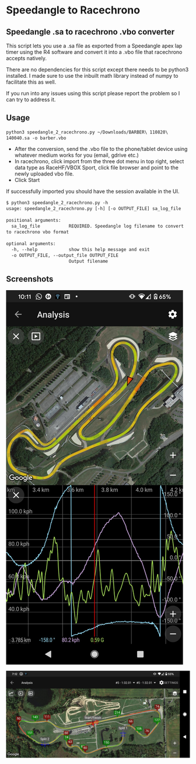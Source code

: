 # Speedangle to Racechrono
## Speedangle .sa to racechrono .vbo converter

This script lets you use a .sa file as exported from a Speedangle apex lap timer using the R4 software and convert it into a .vbo file that racechrono accepts natively.

There are no dependencies for this script except there needs to be python3 installed. I made sure to use the inbuilt math library instead of numpy to facilitate this as well.

If you run into any issues using this script please report the problem so I can try to address it. 

## Usage

```
python3 speedangle_2_racechrono.py ~/Downloads/BARBER\ 110820\ 140040.sa -o barber.vbo
```
* After the conversion, send the .vbo file to the phone/tablet device using whatever medium works for you (email, gdrive etc.)
* In racechrono, click import from the three dot menu in top right, select data type as RaceHF/VBOX Sport, click file browser and point to the newly uploaded vbo file.
* Click Start

If successfully imported you should have the session available in the UI.

```
$ python3 speedangle_2_racechrono.py -h
usage: speedangle_2_racechrono.py [-h] [-o OUTPUT_FILE] sa_log_file

positional arguments:
  sa_log_file           REQUIRED. Speedangle log filename to convert to racechrono vbo format

optional arguments:
  -h, --help            show this help message and exit
  -o OUTPUT_FILE, --output_file OUTPUT_FILE
                        Output filename
```

## Screenshots 

![Analysis screen - Barber](barber_analysis.jpeg)

![Corner speeds - Grattan](grattan_speeds.jpeg)
